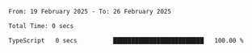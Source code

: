 <!--START_SECTION:waka-->

```txt
From: 19 February 2025 - To: 26 February 2025

Total Time: 0 secs

TypeScript   0 secs          █████████████████████████   100.00 %
```

<!--END_SECTION:waka-->